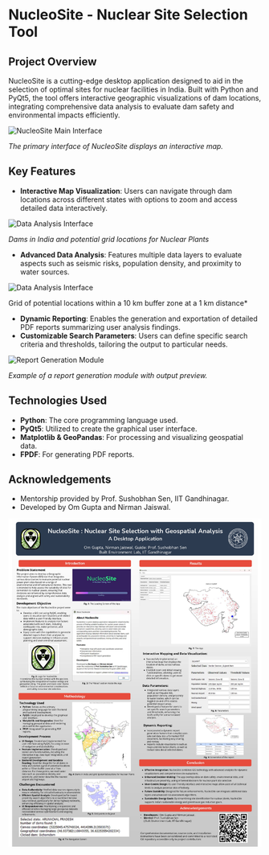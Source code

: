# NucleoSite - Nuclear Site Selection Tool

## Project Overview
NucleoSite is a cutting-edge desktop application designed to aid in the selection of optimal sites for nuclear facilities in India. Built with Python and PyQt5, the tool offers interactive geographic visualizations of dam locations, integrating comprehensive data analysis to evaluate dam safety and environmental impacts efficiently.

![NucleoSite Main Interface](optics/main_interface.png)

*The primary interface of NucleoSite displays an interactive map.*


## Key Features
- **Interactive Map Visualization**: Users can navigate through dam locations across different states with options to zoom and access detailed data interactively.

![Data Analysis Interface](optics/dams_India.png)

*Dams in India and potential grid locations for Nuclear Plants*

  
- **Advanced Data Analysis**: Features multiple data layers to evaluate aspects such as seismic risks, population density, and proximity to water sources.

![Data Analysis Interface](optics/buffer_zone.png)

Grid of potential locations within a 10 km buffer zone at a 1 km distance*

- **Dynamic Reporting**: Enables the generation and exportation of detailed PDF reports summarizing user analysis findings.
- **Customizable Search Parameters**: Users can define specific search criteria and thresholds, tailoring the output to particular needs.

![Report Generation Module](optics/report_generation.png)

*Example of a report generation module with output preview.*

## Technologies Used
- **Python**: The core programming language used.
- **PyQt5**: Utilized to create the graphical user interface.
- **Matplotlib & GeoPandas**: For processing and visualizing geospatial data.
- **FPDF**: For generating PDF reports.

## Acknowledgements
- Mentorship provided by Prof. Sushobhan Sen, IIT Gandhinagar.
- Developed by Om Gupta and Nirman Jaiswal.

![Poster](images/Poster_Presentation.jpg)
